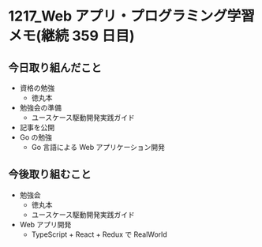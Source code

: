# 1217_Web アプリ・プログラミング学習メモ(継続 359 日目)

## 今日取り組んだこと

- 資格の勉強
  - 徳丸本
- 勉強会の準備
  - ユースケース駆動開発実践ガイド
- 記事を公開
- Go の勉強
  - Go 言語による Web アプリケーション開発

## 今後取り組むこと

- 勉強会
  - 徳丸本
  - ユースケース駆動開発実践ガイド
- Web アプリ開発
  - TypeScript + React + Redux で RealWorld
